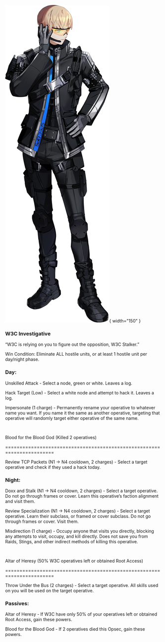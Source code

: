 ![w3cstalker.png](Images/w3cstalker.png){ width="150" }

### **W3C Investigative**

“W3C is relying on you to figure out the opposition, W3C Stalker.”

Win Condition: Eliminate ALL hostile units, or at least 1 hostile unit per day/night phase.

### **Day:**

Unskilled Attack - Select a node, green or white. Leaves a log.

Hack Target (Low) - Select a white node and attempt to hack it. Leaves a log.

Impersonate (1 charge) - Permanently rename your operative to whatever name you want. If you name it the same as another operative, targeting that operative will randomly target either operative of the same name.

<br>

Blood for the Blood God (Killed 2 operatives)

=======================================================================

Review TCP Packets (N1 -> N4 cooldown, 2 charges) - Select a target operative and check if they used a hack today.

### **Night:**

Doxx and Stalk (N1 -> N4 cooldown, 2 charges) - Select a target operative. Do not go through frames or cover. Learn this operative’s faction alignment and visit them.

Review Specialization (N1 -> N4 cooldown, 2 charges) - Select a target operative. Learn their subclass, or framed or cover subclass. Do not go through frames or cover. Visit them.

Misdirection (1 charge) - Occupy anyone that visits you directly, blocking any attempts to visit, occupy, and kill directly. Does not save you from Raids, Stings, and other indirect methods of killing this operative.

<br>

Altar of Heresy (50% W3C operatives left or obtained Root Access)

=======================================================================

Throw Under the Bus (2 charges) - Select a target operative. All skills used on you will be used on the target operative.

### **Passives:**

Altar of Heresy - If W3C have only 50% of your operatives left or obtained Root Access, gain these powers.

Blood for the Blood God - If 2 operatives died this Opsec, gain these powers.